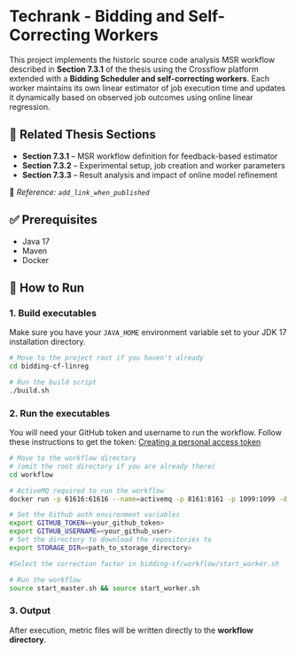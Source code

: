 # Techrank - Bidding and Self-Correcting Workers
This project implements the historic source code analysis MSR workflow described in **Section 7.3.1** of the thesis using the Crossflow platform extended with a **Bidding Scheduler and self-correcting workers**. Each worker maintains its own linear estimator of job execution time and updates it dynamically based on observed job outcomes using online linear regression.

## 📘 Related Thesis Sections

- **Section 7.3.1** – MSR workflow definition for feedback-based estimator
- **Section 7.3.2** – Experimental setup, job creation and worker parameters
- **Section 7.3.3** – Result analysis and impact of online model refinement

📎 *Reference: `add_link_when_published`*

## ✅ Prerequisites
- Java 17
- Maven
- Docker

## 🚀 How to Run
### 1. Build executables
Make sure you have your `JAVA_HOME` environment variable set to your JDK 17 installation directory.

```bash
# Move to the project root if you haven't already
cd bidding-cf-linreg

# Run the build script
./build.sh
```

### 2. Run the executables
You will need your GitHub token and username to run the workflow.
Follow these instructions to get the token:
[Creating a personal access token](https://docs.github.com/en/github/authenticating-to-github/creating-a-personal-access-token)

```bash
# Move to the workflow directory 
# (omit the root directory if you are already there)
cd workflow

# ActiveMQ required to run the workflow
docker run -p 61616:61616 --name=activemq -p 8161:8161 -p 1099:1099 -d antonw/activemq-jmx

# Set the Github auth environment variables
export GITHUB_TOKEN=<your_github_token>
export GITHUB_USERNAME=<your_github_user>
# Set the directory to download the repositories to
export STORAGE_DIR=<path_to_storage_directory>

#Select the correction factor in bidding-cf/workflow/start_worker.sh

# Run the workflow
source start_master.sh && source start_worker.sh
```
### 3. Output
After execution, metric files will be written directly to the **workflow directory**.
